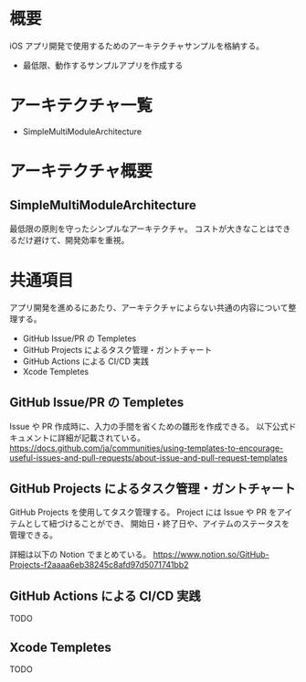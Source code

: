 # 概要

iOS アプリ開発で使用するためのアーキテクチャサンプルを格納する。

* 最低限、動作するサンプルアプリを作成する

# アーキテクチャ一覧

* SimpleMultiModuleArchitecture

# アーキテクチャ概要

## SimpleMultiModuleArchitecture

最低限の原則を守ったシンプルなアーキテクチャ。
コストが大きなことはできるだけ避けて、開発効率を重視。

# 共通項目

アプリ開発を進めるにあたり、アーキテクチャによらない共通の内容について整理する。

* GitHub Issue/PR の Templetes
* GitHub Projects によるタスク管理・ガントチャート
* GitHub Actions による CI/CD 実践
* Xcode Templetes

## GitHub Issue/PR の Templetes

Issue や PR 作成時に、入力の手間を省くための雛形を作成できる。
以下公式ドキュメントに詳細が記載されている。
https://docs.github.com/ja/communities/using-templates-to-encourage-useful-issues-and-pull-requests/about-issue-and-pull-request-templates

## GitHub Projects によるタスク管理・ガントチャート

GitHub Projects を使用してタスク管理する。
Project には Issue や PR をアイテムとして紐づけることができ、
開始日・終了日や、アイテムのステータスを管理できる。

詳細は以下の Notion でまとめている。
https://www.notion.so/GitHub-Projects-f2aaaa6eb38245c8afd97d5071741bb2

## GitHub Actions による CI/CD 実践

TODO

## Xcode Templetes

TODO